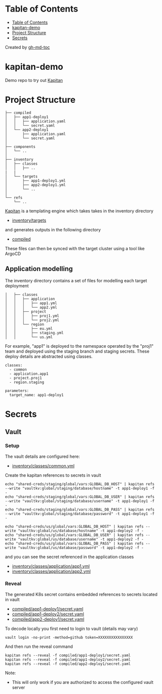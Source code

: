 Table of Contents
=================

   * [Table of Contents](#table-of-contents)
   * [kapitan-demo](#kapitan-demo)
   * [Project Structure](#project-structure)
   * [Secrets](#secrets)

Created by [gh-md-toc](https://github.com/ekalinin/github-markdown-toc)

# kapitan-demo

Demo repo to try out [Kapitan](https://kapitan.dev/)

# Project Structure

```
├── compiled
│   ├── app1-deploy1
│   │   ├── application.yaml
│   │   └── secret.yaml
│   └── app2-deploy1
│       ├── application.yaml
│       └── secret.yaml
│
├── components
│   └── ..
│
├── inventory
│   ├── classes
│   │   ├── ..
|   |
│   └── targets
│       ├── app1-deploy1.yml
│       ├── app2-deploy1.yml
│       └── ..
│
└── refs
    └── ..
```

[Kapitan](kapitan.dev) is a templating engine which takes takes in the inventory directory

* [inventory/targets](inventory/targets)

and generates outputs in the following directory

* [compiled](compiled)

These files can then be synced with the target cluster using a tool like ArgoCD

## Application modelling

The inventory directory contains a set of files for modelling each target deployment

```
│   ├── classes
│   │   ├── application
│   │   │   ├── app1.yml
│   │   │   └── app2.yml
│   │   ├── project
│   │   │   ├── proj1.yml
│   │   │   └── proj2.yml
│   │   └── region
│   │       ├── eu.yml
│   │       ├── staging.yml
│   │       └── us.yml
```

For example, "app1" is deployed to the namespace operated by the "proj1" team and deployed using the staging branch and staging secrets.
These deploy details are abstracted using classes.

```
classes:
  - common
  - application.app1
  - project.proj1
  - region.staging

parameters:
  target_name: app1-deploy1
```


# Secrets 

## Vault 

### Setup

The vault details are configured here:

* [inventory/classes/common.yml](inventory/classes/common.yml)

Create the kapitan references to secrets in vault

```
echo "shared-creds/staging/global/vars:GLOBAL_DB_HOST" | kapitan refs --write "vaultkv:global/staging/database/hostname" -t app1-deploy1 -f -
echo "shared-creds/staging/global/vars:GLOBAL_DB_USER" | kapitan refs --write "vaultkv:global/staging/database/username" -t app1-deploy1 -f -
echo "shared-creds/staging/global/vars:GLOBAL_DB_PASS" | kapitan refs --write "vaultkv:global/staging/database/password" -t app1-deploy1 -f -

echo "shared-creds/us/global/vars:GLOBAL_DB_HOST" | kapitan refs --write "vaultkv:global/us/database/hostname" -t app1-deploy2 -f -
echo "shared-creds/us/global/vars:GLOBAL_DB_USER" | kapitan refs --write "vaultkv:global/us/database/username" -t app1-deploy2 -f -
echo "shared-creds/us/global/vars:GLOBAL_DB_PASS" | kapitan refs --write "vaultkv:global/us/database/password" -t app1-deploy2 -f -
```

and you can see the secret referenced in the application classes

* [inventory/classes/application/app1.yml](inventory/classes/application/app1.yml)
* [inventory/classes/application/app2.yml](inventory/classes/application/app2.yml)

### Reveal

The generated K8s secret contains embedded references to secrets located in vault

* [compiled/app1-deploy1/secret.yaml](compiled/app1-deploy1/secret.yaml)
* [compiled/app1-deploy2/secret.yaml](compiled/app1-deploy2/secret.yaml)
* [compiled/app2-deploy1/secret.yaml](compiled/app2-deploy1/secret.yaml)

To decode locally you first need to login to vault (details may vary)

```
vault login -no-print -method=github token=XXXXXXXXXXXXXXXX
```

And then run the reveal command

```
kapitan refs --reveal -f compiled/app1-deploy1/secret.yaml
kapitan refs --reveal -f compiled/app1-deploy2/secret.yaml
kapitan refs --reveal -f compiled/app2-deploy1/secret.yaml
```

Note:

* This will only work if you are authorized to access the configured vault server

